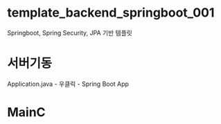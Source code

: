 # template_backend_springboot_001
Springboot, Spring Security, JPA 기반 템플릿

# 서버기동
Application.java - 우클릭 - Spring Boot App


# MainC
